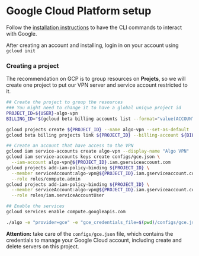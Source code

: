 # Google Cloud Platform setup

Follow the [installation instructions](https://cloud.google.com/sdk/) to have the CLI commands to interact with Google.

After creating an account and installing, login in on your account using `gcloud init`

### Creating a project

The recommendation on GCP is to group resources on **Projets**, so we will create one project to put our VPN server and service account restricted to it.

```bash
## Create the project to group the resources
### You might need to change it to have a global unique project id
PROJECT_ID=${USER}-algo-vpn
BILLING_ID="$(gcloud beta billing accounts list --format="value(ACCOUNT_ID)")"

gcloud projects create ${PROJECT_ID} --name algo-vpn --set-as-default
gcloud beta billing projects link ${PROJECT_ID} --billing-account ${BILLING_ID}

## Create an account that have access to the VPN
gcloud iam service-accounts create algo-vpn --display-name "Algo VPN"
gcloud iam service-accounts keys create configs/gce.json \
  --iam-account algo-vpn@${PROJECT_ID}.iam.gserviceaccount.com
gcloud projects add-iam-policy-binding ${PROJECT_ID} \
  --member serviceAccount:algo-vpn@${PROJECT_ID}.iam.gserviceaccount.com \
  --role roles/compute.admin
gcloud projects add-iam-policy-binding ${PROJECT_ID} \
  --member serviceAccount:algo-vpn@${PROJECT_ID}.iam.gserviceaccount.com \
  --role roles/iam.serviceAccountUser

## Enable the services
gcloud services enable compute.googleapis.com

./algo -e "provider=gce" -e "gce_credentials_file=$(pwd)/configs/gce.json"

```

**Attention:** take care of the `configs/gce.json` file, which contains the credentials to manage your Google Cloud account, including create and delete servers on this project.
